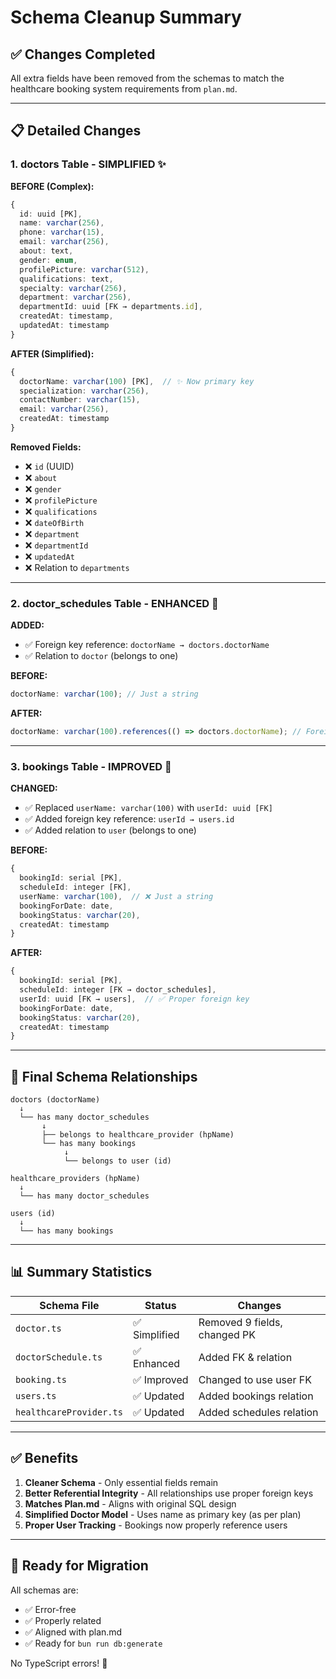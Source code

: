 # Schema Cleanup Summary

## ✅ Changes Completed

All extra fields have been removed from the schemas to match the healthcare booking system requirements from `plan.md`.

---

## 📋 Detailed Changes

### 1. **doctors** Table - SIMPLIFIED ✨

**BEFORE (Complex):**

```typescript
{
  id: uuid [PK],
  name: varchar(256),
  phone: varchar(15),
  email: varchar(256),
  about: text,
  gender: enum,
  profilePicture: varchar(512),
  qualifications: text,
  specialty: varchar(256),
  department: varchar(256),
  departmentId: uuid [FK → departments.id],
  createdAt: timestamp,
  updatedAt: timestamp
}
```

**AFTER (Simplified):**

```typescript
{
  doctorName: varchar(100) [PK],  // ✨ Now primary key
  specialization: varchar(256),
  contactNumber: varchar(15),
  email: varchar(256),
  createdAt: timestamp
}
```

**Removed Fields:**

- ❌ `id` (UUID)
- ❌ `about`
- ❌ `gender`
- ❌ `profilePicture`
- ❌ `qualifications`
- ❌ `dateOfBirth`
- ❌ `department`
- ❌ `departmentId`
- ❌ `updatedAt`
- ❌ Relation to `departments`

---

### 2. **doctor_schedules** Table - ENHANCED 🔗

**ADDED:**

- ✅ Foreign key reference: `doctorName → doctors.doctorName`
- ✅ Relation to `doctor` (belongs to one)

**BEFORE:**

```typescript
doctorName: varchar(100); // Just a string
```

**AFTER:**

```typescript
doctorName: varchar(100).references(() => doctors.doctorName); // Foreign key!
```

---

### 3. **bookings** Table - IMPROVED 🎯

**CHANGED:**

- ✅ Replaced `userName: varchar(100)` with `userId: uuid [FK]`
- ✅ Added foreign key reference: `userId → users.id`
- ✅ Added relation to `user` (belongs to one)

**BEFORE:**

```typescript
{
  bookingId: serial [PK],
  scheduleId: integer [FK],
  userName: varchar(100),  // ❌ Just a string
  bookingForDate: date,
  bookingStatus: varchar(20),
  createdAt: timestamp
}
```

**AFTER:**

```typescript
{
  bookingId: serial [PK],
  scheduleId: integer [FK → doctor_schedules],
  userId: uuid [FK → users],  // ✅ Proper foreign key
  bookingForDate: date,
  bookingStatus: varchar(20),
  createdAt: timestamp
}
```

---

## 🔗 Final Schema Relationships

```
doctors (doctorName)
  ↓
  └── has many doctor_schedules
       ↓
       ├── belongs to healthcare_provider (hpName)
       └── has many bookings
            ↓
            └── belongs to user (id)

healthcare_providers (hpName)
  ↓
  └── has many doctor_schedules

users (id)
  ↓
  └── has many bookings
```

---

## 📊 Summary Statistics

| Schema File             | Status        | Changes                      |
| ----------------------- | ------------- | ---------------------------- |
| `doctor.ts`             | ✅ Simplified | Removed 9 fields, changed PK |
| `doctorSchedule.ts`     | ✅ Enhanced   | Added FK & relation          |
| `booking.ts`            | ✅ Improved   | Changed to use user FK       |
| `users.ts`              | ✅ Updated    | Added bookings relation      |
| `healthcareProvider.ts` | ✅ Updated    | Added schedules relation     |

---

## ✅ Benefits

1. **Cleaner Schema** - Only essential fields remain
2. **Better Referential Integrity** - All relationships use proper foreign keys
3. **Matches Plan.md** - Aligns with original SQL design
4. **Simplified Doctor Model** - Uses name as primary key (as per plan)
5. **Proper User Tracking** - Bookings now properly reference users

---

## 🚀 Ready for Migration

All schemas are:

- ✅ Error-free
- ✅ Properly related
- ✅ Aligned with plan.md
- ✅ Ready for `bun run db:generate`

No TypeScript errors! 🎉
